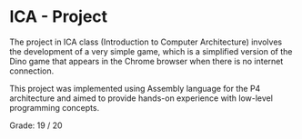 # ICA - Project

The project in ICA class (Introduction to Computer Architecture) involves the development of a very simple game, which is a simplified version of the Dino game that appears in the Chrome browser when there is no internet connection.

This project was implemented using Assembly language for the P4 architecture and aimed to provide hands-on experience with low-level programming concepts.

Grade: 19 / 20